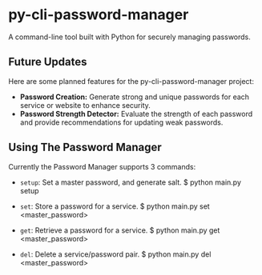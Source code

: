 # py-cli-password-manager
A command-line tool built with Python for securely managing passwords.

## Future Updates

Here are some planned features for the py-cli-password-manager project:

- **Password Creation:** Generate strong and unique passwords for each service or website to enhance security.
- **Password Strength Detector:** Evaluate the strength of each password and provide recommendations for updating weak passwords.

## Using The Password Manager

Currently the Password Manager supports 3 commands:

- `setup`: Set a master password, and generate salt. $ python main.py setup

- `set`: Store a password for a service. $ python main.py set <master_password> <service> <password>

- `get`: Retrieve a password for a service. $ python main.py get <master_password> <service>

- `del`: Delete a service/password pair. $ python main.py del <master_password> <service>
